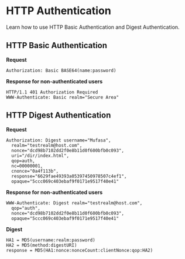 # HTTP Authentication

Learn how to use HTTP Basic Authentication and Digest Authentication.

## HTTP Basic Authentication

**Request**

```
Authorization: Basic BASE64(name:password)
```

**Response for non-authenticated users**

```
HTTP/1.1 401 Authorization Required
WWW-Authenticate: Basic realm="Secure Area"
```

## HTTP Digest Authentication

**Request**

```
Authorization: Digest username="Mufasa",
  realm="testrealm@host.com",
  nonce="dcd98b7102dd2f0e8b11d0f600bfb0c093",
  uri="/dir/index.html",
  qop=auth,
  nc=00000001,
  cnonce="0a4f113b",
  response="6629fae49393a05397450978507c4ef1",
  opaque="5ccc069c403ebaf9f0171e9517f40e41"
```

**Response for non-authenticated users**

```
WWW-Authenticate: Digest realm="testrealm@host.com",
  qop="auth",
  nonce="dcd98b7102dd2f0e8b11d0f600bfb0c093",
  opaque="5ccc069c403ebaf9f0171e9517f40e41"
```

**Digest**

```
HA1 = MD5(username:realm:password)
HA2 = MD5(method:digestURI)
response = MD5(HA1:nonce:nonceCount:clientNonce:qop:HA2)
```
